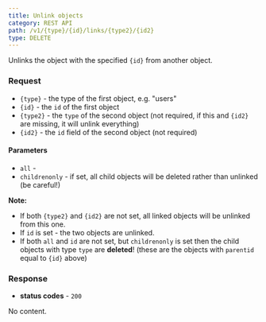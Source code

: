 ```yaml
---
title: Unlink objects
category: REST API
path: /v1/{type}/{id}/links/{type2}/{id2}
type: DELETE
---
```


Unlinks the object with the specified `{id}` from another object.

### Request

- `{type}` - the type of the first object, e.g. "users"
- `{id}` - the `id` of the first object
- `{type2}` - the `type` of the second object (not required, if this and `{id2}` are missing, it will unlink everything)
- `{id2}` - the `id` field of the second object (not required)

#### Parameters

- `all` -
- `childrenonly` - if set, all child objects will be deleted rather than unlinked (be careful!)

**Note:**
- If both `{type2}` and `{id2}` are not set, all linked objects will be unlinked from this one.
- If `id` is set - the two objects are unlinked.
- If both `all` and `id` are not set, but `childrenonly` is set then the child objects with type `type` are **deleted**!
(these are the objects with `parentid` equal to `{id}` above)

### Response

- **status codes** - `200`

No content.